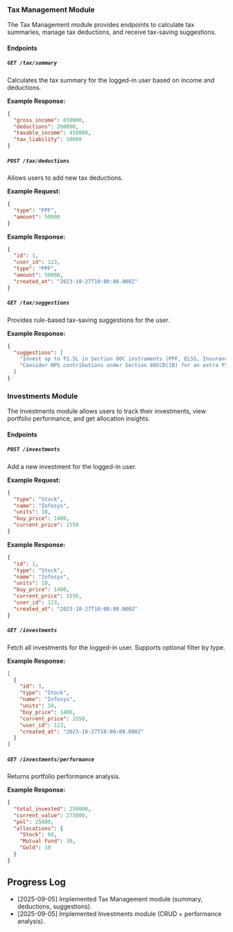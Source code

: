 ### Tax Management Module

The Tax Management module provides endpoints to calculate tax summaries, manage tax deductions, and receive tax-saving suggestions.

#### Endpoints

##### `GET /tax/summary`

Calculates the tax summary for the logged-in user based on income and deductions.

**Example Response:**

```json
{
  "gross_income": 650000,
  "deductions": 200000,
  "taxable_income": 450000,
  "tax_liability": 10000
}
```

##### `POST /tax/deductions`

Allows users to add new tax deductions.

**Example Request:**

```json
{
  "type": "PPF",
  "amount": 50000
}
```

**Example Response:**

```json
{
  "id": 1,
  "user_id": 123,
  "type": "PPF",
  "amount": 50000,
  "created_at": "2023-10-27T10:00:00.000Z"
}
```

##### `GET /tax/suggestions`

Provides rule-based tax-saving suggestions for the user.

**Example Response:**

```json
{
  "suggestions": [
    "Invest up to ₹1.5L in Section 80C instruments (PPF, ELSS, Insurance).",
    "Consider NPS contributions under Section 80CCD(1B) for an extra ₹50,000 deduction."
  ]
}
```

### Investments Module

The Investments module allows users to track their investments, view portfolio performance, and get allocation insights.

#### Endpoints

##### `POST /investments`

Add a new investment for the logged-in user.

**Example Request:**

```json
{
  "type": "Stock",
  "name": "Infosys",
  "units": 10,
  "buy_price": 1400,
  "current_price": 1550
}
```

**Example Response:**

```json
{
  "id": 1,
  "type": "Stock",
  "name": "Infosys",
  "units": 10,
  "buy_price": 1400,
  "current_price": 1550,
  "user_id": 123,
  "created_at": "2023-10-27T10:00:00.000Z"
}
```

##### `GET /investments`

Fetch all investments for the logged-in user. Supports optional filter by type.

**Example Response:**

```json
[
  {
    "id": 1,
    "type": "Stock",
    "name": "Infosys",
    "units": 10,
    "buy_price": 1400,
    "current_price": 1550,
    "user_id": 123,
    "created_at": "2023-10-27T10:00:00.000Z"
  }
]
```

##### `GET /investments/performance`

Returns portfolio performance analysis.

**Example Response:**

```json
{
  "total_invested": 250000,
  "current_value": 275000,
  "pnl": 25000,
  "allocations": {
    "Stock": 60,
    "Mutual Fund": 30,
    "Gold": 10
  }
}
```

## Progress Log

- [2025-09-05] Implemented Tax Management module (summary, deductions, suggestions).
- [2025-09-05] Implemented Investments module (CRUD + performance analysis).
